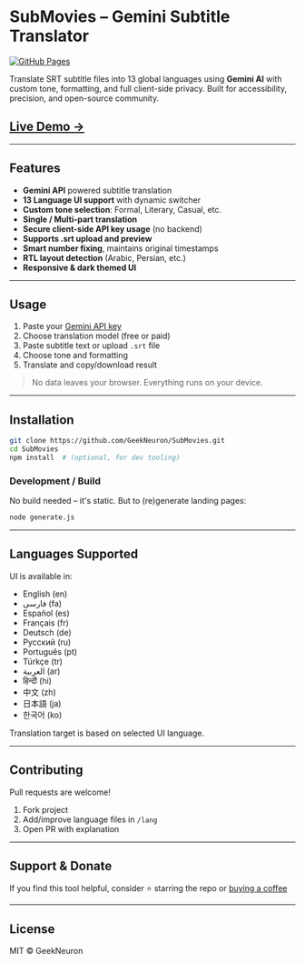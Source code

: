 # SubMovies – Gemini Subtitle Translator

[![GitHub Pages](https://img.shields.io/badge/demo-live-blue?logo=github)](https://geekneuron.github.io/SubMovies)

Translate SRT subtitle files into 13 global languages using **Gemini AI** with custom tone, formatting, and full client-side privacy. Built for accessibility, precision, and open-source community.

## [Live Demo →](https://geekneuron.github.io/SubMovies)

---

## Features

- **Gemini API** powered subtitle translation
- **13 Language UI support** with dynamic switcher
- **Custom tone selection**: Formal, Literary, Casual, etc.
- **Single / Multi-part translation**
- **Secure client-side API key usage** (no backend)
- **Supports .srt upload and preview**
- **Smart number fixing**, maintains original timestamps
- **RTL layout detection** (Arabic, Persian, etc.)
- **Responsive & dark themed UI**

---

## Usage

1. Paste your [Gemini API key](https://makersuite.google.com/app/apikey)
2. Choose translation model (free or paid)
3. Paste subtitle text or upload `.srt` file
4. Choose tone and formatting
5. Translate and copy/download result

> No data leaves your browser. Everything runs on your device.

---

## Installation

```bash
git clone https://github.com/GeekNeuron/SubMovies.git
cd SubMovies
npm install  # (optional, for dev tooling)
```

### Development / Build
No build needed – it's static.
But to (re)generate landing pages:
```bash
node generate.js
```

---

## Languages Supported

UI is available in:
- English (en)
- فارسی (fa)
- Español (es)
- Français (fr)
- Deutsch (de)
- Русский (ru)
- Português (pt)
- Türkçe (tr)
- العربية (ar)
- हिन्दी (hi)
- 中文 (zh)
- 日本語 (ja)
- 한국어 (ko)

Translation target is based on selected UI language.

---

## Contributing

Pull requests are welcome!

1. Fork project
2. Add/improve language files in `/lang`
3. Open PR with explanation

---

## Support & Donate
If you find this tool helpful, consider ⭐️ starring the repo or [buying a coffee](https://buymeacoffee.com/geekneuron)

---

## License

MIT © GeekNeuron
